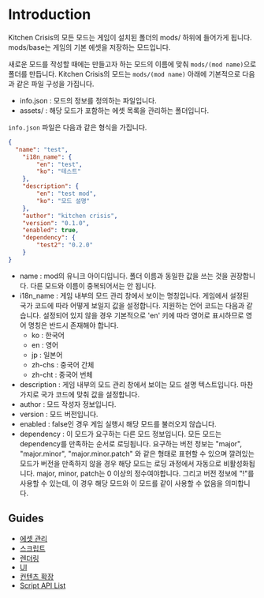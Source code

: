 
# Introduction

Kitchen Crisis의 모든 모드는 게임이 설치된 폴더의 mods/ 하위에 들어가게 됩니다. mods/base는 게임의 기본 에셋을 저장하는 모드입니다.

새로운 모드를 작성할 때에는 만들고자 하는 모드의 이름에 맞춰 `mods/(mod name)`으로 폴더를 만듭니다. Kitchen Crisis의 모드는 `mods/(mod name)` 아래에 기본적으로 다음과 같은 파일 구성을 가집니다.

- info.json : 모드의 정보를 정의하는 파일입니다.
- assets/ : 해당 모드가 포함하는 에셋 목록을 관리하는 폴더입니다.

`info.json` 파일은 다음과 같은 형식을 가집니다.

```json
{
  "name": "test",
	"i18n_name": {
		"en": "test",
		"ko": "테스트"
	},
	"description": {
		"en": "test mod",
		"ko": "모드 설명"
	},
	"author": "kitchen crisis",
	"version": "0.1.0",
	"enabled": true,
	"dependency": {
		"test2": "0.2.0"
	}
}
```

- name : mod의 유니크 아이디입니다. 폴더 이름과 동일한 값을 쓰는 것을 권장합니다. 다른 모드와 이름이 중복되어서는 안 됩니다.
- i18n_name : 게임 내부의 모드 관리 창에서 보이는 명칭입니다. 게임에서 설정된 국가 코드에 따라 어떻게 보일지 값을 설정합니다. 지원하는 언어 코드는 다음과 같습니다. 설정되어 있지 않을 경우 기본적으로 'en' 키에 따라 영어로 표시하므로 영어 명칭은 반드시 존재해야 합니다.
  - ko : 한국어
  - en : 영어
  - jp : 일본어
  - zh-chs : 중국어 간체
  - zh-cht : 중국어 번체
- description : 게임 내부의 모드 관리 창에서 보이는 모드 설명 텍스트입니다. 마찬가지로 국가 코드에 맞춰 값을 설정합니다.
- author : 모드 작성자 정보입니다.
- version : 모드 버전입니다.
- enabled : false인 경우 게임 실행시 해당 모드를 불러오지 않습니다.
- dependency : 이 모드가 요구하는 다른 모드 정보입니다. 모든 모드는 dependency를 만족하는 순서로 로딩됩니다. 요구하는 버전 정보는 "major", "major.minor", "major.minor.patch" 와 같은 형태로 표현할 수 있으며 깔려있는 모드가 버전을 만족하지 않을 경우 해당 모드는 로딩 과정에서 자동으로 비활성화됩니다. major, minor, patch는 0 이상의 정수여야합니다. 그리고 버전 정보에 "!"를 사용할 수 있는데, 이 경우 해당 모드와 이 모드를 같이 사용할 수 없음을 의미합니다.

## Guides

- [에셋 관리](/asset.md)
- [스크립트](/script.md)
- [렌더링](/rendering.md)
- [UI](/ui.md)
- [컨텐츠 확장](/contents.md)
- [Script API List](/api.md)
